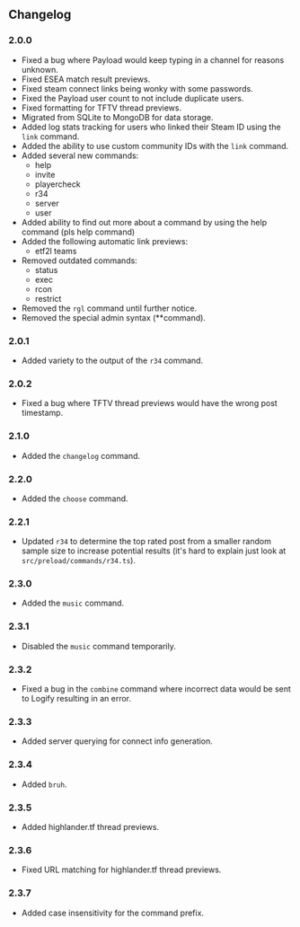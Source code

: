 ## Changelog
### 2.0.0
* Fixed a bug where Payload would keep typing in a channel for reasons unknown.
* Fixed ESEA match result previews.
* Fixed steam connect links being wonky with some passwords.
* Fixed the Payload user count to not include duplicate users.
* Fixed formatting for TFTV thread previews.
* Migrated from SQLite to MongoDB for data storage.
* Added log stats tracking for users who linked their Steam ID using the `link` command.
* Added the ability to use custom community IDs with the `link` command.
* Added several new commands:
    * help
    * invite
    * playercheck
    * r34
    * server
    * user
* Added ability to find out more about a command by using the help command (pls help command)
* Added the following automatic link previews:
    * etf2l teams
* Removed outdated commands:
    * status
    * exec
    * rcon
    * restrict
* Removed the `rgl` command until further notice.
* Removed the special admin syntax (**command).
### 2.0.1
* Added variety to the output of the `r34` command.
### 2.0.2
* Fixed a bug where TFTV thread previews would have the wrong post timestamp.
### 2.1.0
* Added the `changelog` command.
### 2.2.0
* Added the `choose` command.
### 2.2.1
* Updated `r34` to determine the top rated post from a smaller random sample size to increase potential results (it's hard to explain just look at `src/preload/commands/r34.ts`).
### 2.3.0
* Added the `music` command.
### 2.3.1
* Disabled the `music` command temporarily.
### 2.3.2
* Fixed a bug in the `combine` command where incorrect data would be sent to Logify resulting in an error.
### 2.3.3
* Added server querying for connect info generation.
### 2.3.4
* Added `bruh`.
### 2.3.5
* Added highlander.tf thread previews.
### 2.3.6
* Fixed URL matching for highlander.tf thread previews.
### 2.3.7
* Added case insensitivity for the command prefix.